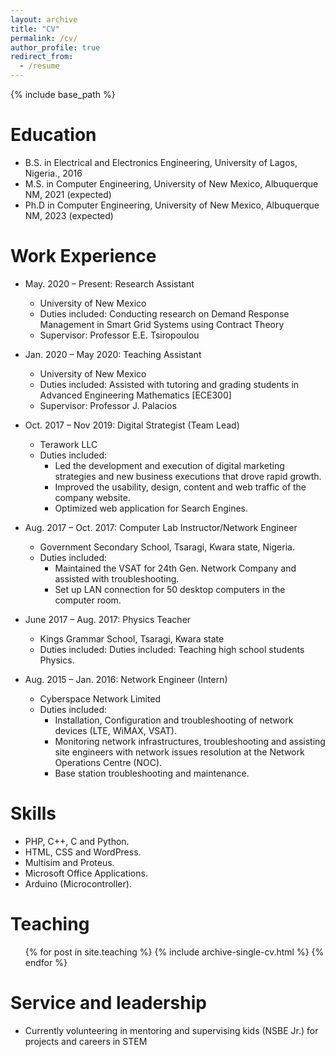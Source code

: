 ```yaml
---
layout: archive
title: "CV"
permalink: /cv/
author_profile: true
redirect_from:
  - /resume
---
```


{% include base_path %}

Education
======
* B.S. in Electrical and Electronics Engineering, University of Lagos, Nigeria., 2016
* M.S. in Computer Engineering, University of New Mexico, Albuquerque NM, 2021 (expected)
* Ph.D in Computer Engineering, University of New Mexico, Albuquerque NM, 2023 (expected)

Work Experience
======
* May. 2020 – Present: Research Assistant
  * University of New Mexico
  * Duties included: Conducting research on Demand Response Management in Smart Grid Systems using Contract Theory
  * Supervisor: Professor E.E. Tsiropoulou

* Jan. 2020 – May 2020: Teaching Assistant
  * University of New Mexico
  * Duties included: Assisted with tutoring and grading students in Advanced Engineering Mathematics [ECE300]
  * Supervisor: Professor J. Palacios
  
* Oct. 2017 – Nov 2019: Digital Strategist (Team Lead)
  * Terawork LLC
  * Duties included:
    -	Led the development and execution of digital marketing strategies and new business executions that drove rapid growth.
    -	Improved the usability, design, content and web traffic of the company website.
    -	Optimized web application for Search Engines.
  

* Aug. 2017 – Oct. 2017: Computer Lab Instructor/Network Engineer
  * Government Secondary School, Tsaragi, Kwara state, Nigeria.
  * Duties included:
    -	Maintained the VSAT for 24th Gen. Network Company and assisted with troubleshooting.
    -	Set up LAN connection for 50 desktop computers in the computer room.

* June 2017 – Aug. 2017: Physics Teacher
  * Kings Grammar School, Tsaragi, Kwara state
  * Duties included: Duties included: Teaching high school students Physics.
 

* Aug. 2015 – Jan. 2016: Network Engineer (Intern)
  * Cyberspace Network Limited
  * Duties included:
    -	Installation, Configuration and troubleshooting of network devices (LTE, WiMAX, VSAT).
    -	Monitoring network infrastructures, troubleshooting and assisting site engineers with network issues resolution at the Network Operations Centre (NOC).
    -	Base station troubleshooting and maintenance.

 
Skills
======
*	PHP, C++, C and Python.
*	HTML, CSS and WordPress.
*	Multisim and Proteus.
*	Microsoft Office Applications.
*	Arduino (Microcontroller).

  
Teaching
======
  <ul>{% for post in site.teaching %}
    {% include archive-single-cv.html %}
  {% endfor %}</ul>
  
  
Service and leadership
======
* Currently volunteering in mentoring and supervising kids (NSBE Jr.) for projects and careers in STEM
